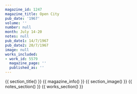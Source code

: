 ```yaml
---
magazine_id: 1247
magazine_title: Open City
pub_date: '1967'
volume: ''
number: null
month: July 14-20
notes: null
pub_date1: 14/7/1967
pub_date2: 20/7/1967
image: null
works_included:
- work_id: 5579
  magazine_page: ''
  published_as: ''
---
```


{{ section_title() }}
{{ magazine_info() }}
{{ section_image() }}
{{ notes_section() }}
{{ works_section() }}
